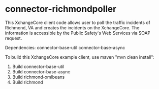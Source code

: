 connector-richmondpoller
========================

This XchangeCore client code allows user to poll the traffic incidents of Richmond, VA and creates the incidents on the XchangeCore.  The information is accessible by the Public Safety's Web Services via SOAP request.

Dependencies:
connector-base-util
connector-base-async

To build this XchangeCore example client, use maven "mvn clean install":
1. Build connector-base-util
2. Build connector-base-async
3. Build richmond-xmlbeans
4. Build richmond